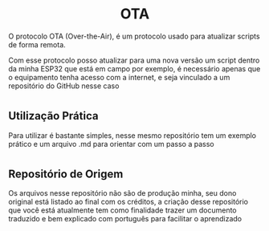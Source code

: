 <div align="center">

# OTA
</div>

O protocolo OTA (Over-the-Air), é um protocolo usado para atualizar scripts de forma remota.

Com esse protocolo posso atualizar para uma nova versão um script dentro da minha ESP32 que está em campo por exemplo, é necessário apenas que o equipamento tenha acesso com a internet, e seja vinculado a um repositório do GitHub nesse caso

#

## Utilização Prática

Para utilizar é bastante simples, nesse mesmo repositório tem um exemplo prático e um arquivo .md para orientar com um passo a passo

#

## Repositório de Origem

Os arquivos nesse repositório não são de produção minha, seu dono original está listado ao final com os créditos, a criação desse repositório que você está atualmente tem como finalidade trazer um documento traduzido e bem explicado com português para facilitar o aprendizado 